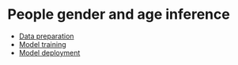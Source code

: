 # People gender and age inference
- [Data preparation](./training/data/README.md)
- [Model training](./training/deep_learning/README.md)
- [Model deployment](./deployment/README.md)